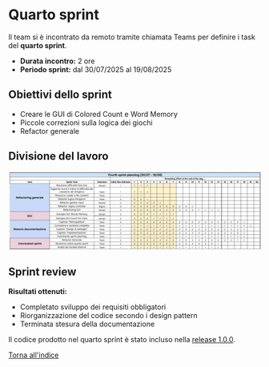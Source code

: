 # Quarto sprint

Il team si è incontrato da remoto tramite chiamata Teams per definire i task del **quarto sprint**.

- **Durata incontro:** 2 ore
- **Periodo sprint:** dal 30/07/2025 al 19/08/2025

## Obiettivi dello sprint
- Creare le GUI di Colored Count e Word Memory
- Piccole correzioni sulla logica dei giochi 
- Refactor generale

## Divisione del lavoro
![QuartoSprint](../img/fourthSprint.png)

## Sprint review

**Risultati ottenuti:**
- Completato sviluppo dei requisiti obbligatori
- Riorganizzazione del codice secondo i design pattern 
- Terminata stesura della documentazione

Il codice prodotto nel quarto sprint è stato incluso
nella [release 1.0.0](https://github.com/LorenzoRigoni/PPS-25-BTS/releases/tag/v0.1.0).

[Torna all'indice](../index.md)